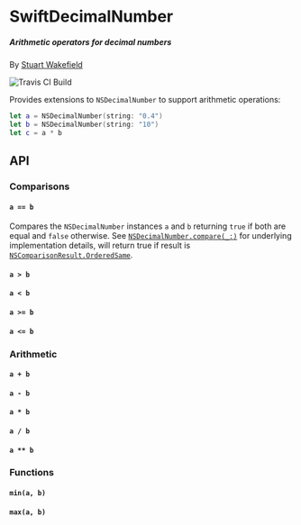 # SwiftDecimalNumber
##### Arithmetic operators for decimal numbers
By [Stuart Wakefield](http://stuartwakefield.co.uk)

![Travis CI Build](https://travis-ci.org/superwatermelon/SwiftDecimalNumber.svg?branch=master)

Provides extensions to `NSDecimalNumber` to support arithmetic operations:

```swift
let a = NSDecimalNumber(string: "0.4")
let b = NSDecimalNumber(string: "10")
let c = a * b
```

## API

### Comparisons

#### `a == b`

Compares the `NSDecimalNumber` instances `a` and `b` returning `true` if both
are equal and `false` otherwise. See
[`NSDecimalNumber.compare(_:)`][nsdecimalnumber-compare] for underlying
implementation details, will return true if result is
[`NSComparisonResult.OrderedSame`][nscomparisonresult-orderedsame].

#### `a > b`

#### `a < b`

#### `a >= b`

#### `a <= b`

### Arithmetic

#### `a + b`

#### `a - b`

#### `a * b`

#### `a / b`

#### `a ** b`

### Functions

#### `min(a, b)`

#### `max(a, b)`

[nsdecimalnumber-compare]: https://developer.apple.com/library/mac/documentation/Cocoa/Reference/Foundation/Classes/NSDecimalNumber_Class/#//apple_ref/occ/instm/NSDecimalNumber/compare:
[nscomparisonresult-orderedsame]: https://developer.apple.com/library/mac/documentation/Cocoa/Reference/Foundation/Miscellaneous/Foundation_Constants/index.html#//apple_ref/swift/enum/c:@E@NSComparisonResult
